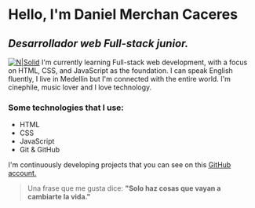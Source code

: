 # Hello, I'm Daniel Merchan Caceres
## _Desarrollador web Full-stack junior._
[![N|Solid](https://www.notion.so/image/http%3A%2F%2Fwww.alighaemi.com%2Fwp%2Fwp-content%2Fuploads%2FLinkedIn-button.png?id=07c093c5-eba1-4fbf-a02e-5e964c1cab7a&table=block&spaceId=11635030-77ea-4d4b-9bae-4d7bf05acf1e&width=170&userId=5826988f-c5ac-4764-8dd6-f92afb9b85a4&cache=v2)](https://www.linkedin.com/in/daniel-merchan-caceres-ab8388260/)
I'm currently learning Full-stack web development, with a focus on HTML, CSS, and JavaScript as the foundation.
I can speak English fluently, I live in Medellin but I'm connected with the entire world. I'm cinephile, music lover and I love technology.

### Some technologies that I use:
* HTML
* CSS
* JavaScript
* Git & GitHub

I'm continuously developing projects that you can see on this [GitHub account.](https://www.linkedin.com/in/daniel-merchan-caceres-ab8388260/)

> Una frase que me gusta dice:
> **"Solo haz cosas que vayan a cambiarte la vida."**
<!--
**misterdan100/misterdan100** is a ✨ _special_ ✨ repository because its `README.md` (this file) appears on your GitHub profile.

Here are some ideas to get you started:

- 🔭 I’m currently working on ...
- 🌱 I’m currently learning ...
- 👯 I’m looking to collaborate on ...
- 🤔 I’m looking for help with ...
- 💬 Ask me about ...
- 📫 How to reach me: ...
- 😄 Pronouns: ...
- ⚡ Fun fact: ...
-->

